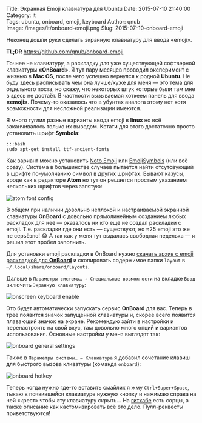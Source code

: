 Title: Экранная Emoji клавиатура для Ubuntu
Date: 2015-07-10 21:40:00
Category: it  
Tags: ubuntu, onboard, emoji, keyboard
Author: qnub  
Image: /images/it/onboard-emoji.png
Slug: 2015-07-10-onboard-emoji

Неконец дошли руки сделать экранную клавиатуру для ввода «emoji».

**TL;DR** <https://github.com/qnub/onboard-emoji>

Точнее не клавиатуру, а раскладку для уже существующей софтверной клавиатуры **«OnBoard»**. Я тут пару месяцев проводил эксперимент с жизнью в **Mac OS**, после чего успешно вернулся к родной **Ubuntu**. Не буду здесь расписывать чем она лучше/хуже для меня — это тема для отдельного поста, но скажу, что некоторых штук которые были там мне в здесь не достаёт. В частности вызываемая хоткеем панель для ввода **«emoji»**. Почему-то оказалось что в убунтах аналога этому нет хотя возможности для несложной реализации имеются.

Я много гуглил разные варианты ввода emoji в **linux** но всё заканчивалось только их выводом. Кстати для этого достаточно просто установить шрифт **Symbola**:

    :::bash
    sudo apt-get install ttf-ancient-fonts

Как вариант можно установить [Noto Emoji](https://github.com/googlei18n/noto-emoji) или [EmojiSymbols](http://emojisymbols.com/beforeuse.php) (или всё сразу). Система в большинстве случаев пытается найти отсутсвующий в шрифте по-умолчанию символ в других шрифтах. Бывают казусы, вроде как в редакторе **Atom** но тут он решается простым указанием нескольких шрифтов через запятую:

![atom font config]({filename}/images/it/atom-font-config.png)

В общем при наличии довольно неплохой и настраиваемой экранной клавиатуры **OnBoard** с довольно прямолинейным созданием любых раскладок для неё — оказалось ни кто ещё не создал раскладки с emoji. Т.е. раскладки где они есть — существуют, но ≈25 emoji это же не серьёзно! 😂 А так как у меня тут выдалась свободная неделька — я решил этот пробел заполнить.

Для уcтановки emoji раскладки в OnBoard нужно [скачать архив c emoji раскладкой для **OnBoard**](https://github.com/qnub/onboard-emoji/archive/master.zip) и скопировать содержимое папки `layout` в `~/.local/share/onboard/layouts`.

Дальше в `Параметры системы… → Специальные возможности` на вкладке `Ввод` включить `Экранную клавиатуру`:

![onscreen keyboard enable]({filename}/images/it/onscreen-keyboard-enable.png)

Это будет автоматически запускать сервис **OnBoard** для вас. Теперь в трее появится значок запущенной клавиатуры и, скорее всего появится плавающий значок на экране. Рекомендую зайти в настройки и перенастроить на свой вкус, там довольно много опций и вариантов использования. Основные настройки у меня выглядят так:

![onboard general settings]({filename}/images/it/onboard-general-settings.png)

Также в `Параметры системы… → Клавиатура` я добавил сочетание клавиш для быстрого вызова кливатуры (команда `onboard`):

![onboard hotkey]({filename}/images/it/onboard-hotkey.png)

Теперь когда нужно где-то вставить смайлик я жму `Ctrl+Super+Space`, тыкаю в появившейся клавиатуре нужную кнопку и нажимаю справа на ней «крест» чтобы эту клавиатуру скрыть… На [гитхабе](https://github.com/googlei18n/noto-emoji) есть сорцы, а также описание как кастомизировать всё это дело. Пулл-реквесты приветствуются!
